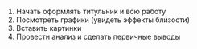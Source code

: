 1. Начать оформлять титульник и всю работу
2. Посмотреть графики (увидеть эффекты близости)
3. Вставить картинки
3. Провести анализ и сделать первичные выводы
